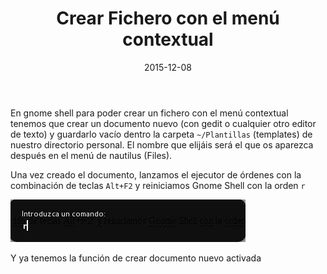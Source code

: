 ﻿---
title: Crear Fichero con el menú contextual
description: 
date: 2015-12-08
lastmod: 2015-12-08
slug: crearmenucrearfichero
image: "covers/linux.png"
tags:
  - gnome shell
categories:
  - Linux
---


En gnome shell para poder crear un fichero con el menú contextual tenemos que crear un documento nuevo (con gedit o cualquier otro editor de texto) y guardarlo vacío dentro la carpeta `~/Plantillas` (templates) de nuestro directorio personal. El nombre que elijáis será el que os aparezca después en el menú de nautilus (Files).


Una vez creado el documento, lanzamos el ejecutor de órdenes con la combinación de teclas `Alt+F2` y reiniciamos Gnome Shell con la orden 
`r`

![ordenes.jpeg](../../../static/images/crearmenucrearfichero.jpeg "")

Y ya tenemos la función de crear documento nuevo activada
